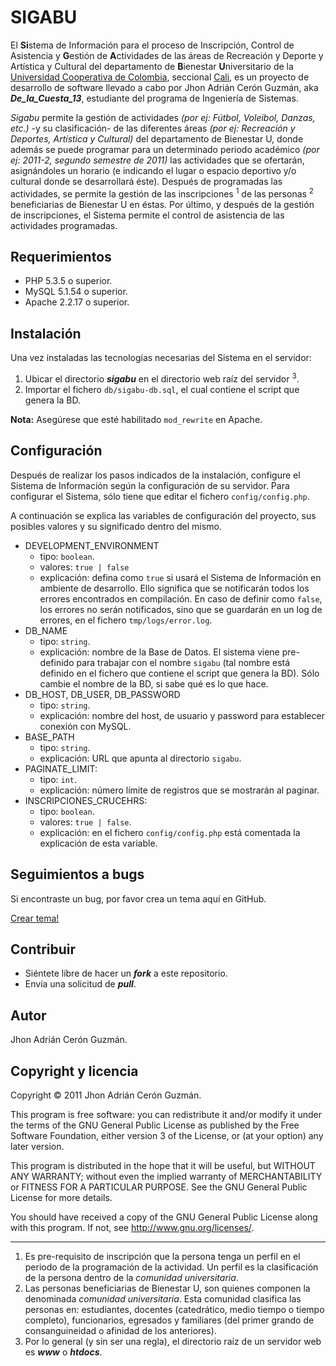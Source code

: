 # SIGABU

El **Si**stema de Informaci&oacute;n para el proceso de Inscripci&oacute;n, Control de Asistencia y **G**esti&oacute;n de **A**ctividades de las &aacute;reas 
de Recreaci&oacute;n y Deporte y Art&iacute;stica y Cultural del departamento de **B**ienestar **U**niversitario de la 
[Universidad Cooperativa de Colombia](http://ucc.edu.co/), seccional [Cali](http://ucc.edu.co/cali/Paginas/UniversidadCooperativadeColombia_Cali.aspx),
es un proyecto de desarrollo de software llevado a cabo por Jhon Adri&aacute;n Cer&oacute;n Guzm&aacute;n, aka ***De_la_Cuesta_13***, 
estudiante del programa de Ingenier&iacute;a de Sistemas.

*Sigabu* permite la gesti&oacute;n de actividades *(por ej: F&uacute;tbol, Voleibol, Danzas, etc.)* -y su clasificaci&oacute;n- de las diferentes &aacute;reas
*(por ej: Recreaci&oacute;n y Deportes, Art&iacute;stica y Cultural)* del departamento de Bienestar U, donde adem&aacute;s se puede programar para un determinado 
periodo acad&eacute;mico *(por ej: 2011-2, segundo semestre de 2011)* las actividades que se ofertar&aacute;n, asign&aacute;ndoles un horario 
(e indicando el lugar o espacio deportivo y/o cultural donde se desarrollar&aacute; &eacute;ste). Despu&eacute;s de programadas las actividades, se permite
la gesti&oacute;n de las inscripciones <sup>1</sup> de las personas <sup>2</sup> beneficiarias de Bienestar U en &eacute;stas. Por &uacute;ltimo, y 
despu&eacute;s de la gesti&oacute;n de inscripciones, el Sistema permite el control de asistencia de las actividades programadas. 

## Requerimientos

* PHP 5.3.5 o superior.
* MySQL 5.1.54 o superior.
* Apache 2.2.17 o superior.

## Instalaci&oacute;n

Una vez instaladas las tecnolog&iacute;as necesarias del Sistema en el servidor:

1. Ubicar el directorio ***sigabu*** en el directorio web ra&iacute;z del servidor <sup>3</sup>.
2. Importar el fichero `db/sigabu-db.sql`, el cual contiene el script que genera la BD. 

**Nota:** Aseg&uacute;rese que est&eacute; habilitado `mod_rewrite` en Apache. 

## Configuraci&oacute;n

Despu&eacute;s de realizar los pasos indicados de la instalaci&oacute;n, configure el Sistema de Informaci&oacute;n seg&uacute;n la configuraci&oacute;n 
de su servidor. Para configurar el Sistema, s&oacute;lo tiene que editar el fichero `config/config.php`.

A continuaci&oacute;n se explica las variables de configuraci&oacute;n del proyecto, sus posibles valores y su significado dentro del mismo.

* DEVELOPMENT\_ENVIRONMENT
	* tipo: `boolean`.
	* valores: `true | false`
	* explicaci&oacute;n: defina como `true` si usar&aacute; el Sistema de Informaci&oacute;n en ambiente de desarrollo. Ello significa que se 
	notificar&aacute;n todos los errores encontrados en compilaci&oacute;n. En caso de definir como `false`, los errores no ser&aacute;n notificados, 
	sino que se guardar&aacute;n en un log de errores, en el fichero `tmp/logs/error.log`.
* DB\_NAME
	* tipo: `string`.
	* explicaci&oacute;n: nombre de la Base de Datos. El sistema viene pre-definido para trabajar con el nombre `sigabu` 
	(tal nombre est&aacute; definido en el fichero que contiene el script que genera la BD). S&oacute;lo cambie el nombre de la BD, 
	si sabe qu&eacute; es lo que hace.
* DB\_HOST, DB\_USER, DB\_PASSWORD
	* tipo: `string`.
	* explicaci&oacute;n: nombre del host, de usuario y password para establecer conexi&oacute;n con MySQL.
* BASE\_PATH
	* tipo: `string`.
	* explicaci&oacute;n: URL que apunta al directorio `sigabu`.
* PAGINATE\_LIMIT:
	* tipo: `int`.
	* explicaci&oacute;n: n&uacute;mero l&iacute;mite de registros que se mostrar&aacute;n al paginar.
* INSCRIPCIONES\_CRUCEHRS:
	* tipo: `boolean`.
	* valores: `true | false`.
	* explicaci&oacute;n: en el fichero `config/config.php` est&aacute; comentada la explicaci&oacute;n de esta variable.

## Seguimientos a bugs

Si encontraste un bug, por favor crea un tema aquí en GitHub.

[Crear tema!](https://github.com/delacuesta13/Sigabu/issues)

## Contribuir

* Si&eacute;ntete libre de hacer un ***fork*** a este repositorio.
* Envía una solicitud de ***pull***.

## Autor 

Jhon Adri&aacute;n Cer&oacute;n Guzm&aacute;n.

## Copyright y licencia

Copyright &copy; 2011 Jhon Adri&aacute;n Cer&oacute;n Guzm&aacute;n.

This program is free software: you can redistribute it and/or modify
it under the terms of the GNU General Public License as published by
the Free Software Foundation, either version 3 of the License, or
(at your option) any later version.

This program is distributed in the hope that it will be useful,
but WITHOUT ANY WARRANTY; without even the implied warranty of
MERCHANTABILITY or FITNESS FOR A PARTICULAR PURPOSE.  See the
GNU General Public License for more details.

You should have received a copy of the GNU General Public License
along with this program.  If not, see <http://www.gnu.org/licenses/>.

---
1. Es pre-requisito de inscripci&oacute;n que la persona tenga un perfil en el periodo de la programaci&oacute;n de la actividad. Un perfil es la 
clasificaci&oacute;n de la persona dentro de la *comunidad universitaria*.
2. Las personas beneficiarias de Bienestar U, son quienes componen la denominada *comunidad universitaria*. Esta comunidad clasifica las personas
en: estudiantes, docentes (catedr&aacute;tico, medio tiempo o tiempo completo), funcionarios, egresados y familiares (del primer grando de consanguineidad o
afinidad de los anteriores).
3. Por lo general (y sin ser una regla), el directorio ra&iacute;z de un servidor web es ***www*** o ***htdocs***.
